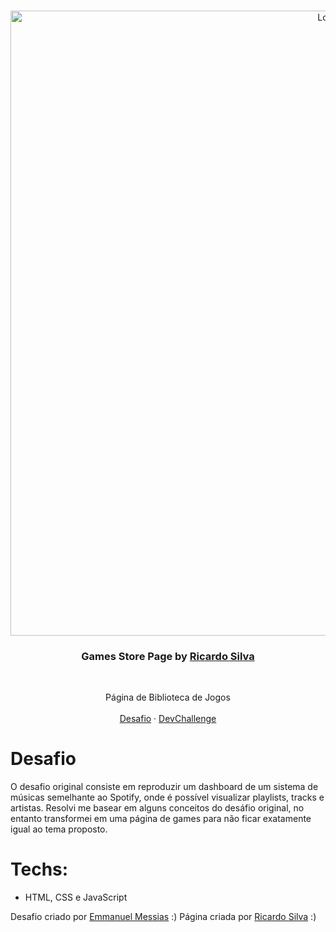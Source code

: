 <br />
<p align="center">
    <img src="
![gameStorePage2](https://user-images.githubusercontent.com/87836966/155928426-620a48d7-134c-4f70-8905-b7b9c5ceae7b.gif)" alt="Logo" width="1000">

  <h3 align="center">Games Store Page by <a href="https://github.com/ricardo-ssilva/">Ricardo Silva</a></h3>
 <br />
  <p align="center">
     Página de Biblioteca de Jogos
       <br/>
    <br/>
    <a href="https://github.com/mannoeu/landing-page-music">Desafio</a>
    ·
    <a href="https://www.devchallenge.com.br/">DevChallenge</a>
  </p>
</p>


# Desafio
O desafio original consiste em reproduzir um dashboard de um sistema de músicas semelhante ao Spotify, onde é possível visualizar playlists, tracks e artistas.
Resolvi me basear em alguns conceitos do desáfio original, no entanto transformei em uma página de games para não ficar exatamente igual ao tema proposto.

# Techs: 
- HTML, CSS e JavaScript

Desafio criado por  <a href="https://www.linkedin.com/in/emmanuel-messias-535621127/">Emmanuel Messias</a> :)
Página criada por  <a href="https://github.com/ricardo-ssilva/">Ricardo Silva</a> :)
